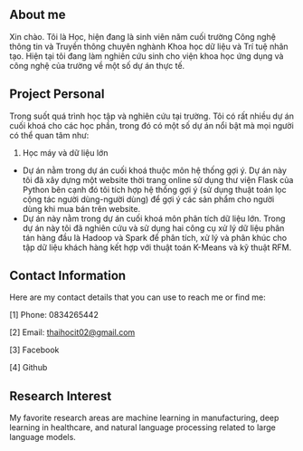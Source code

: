 ## About me
Xin chào. Tôi là Học, hiện đang là sinh viên năm cuối trường Công nghệ thông tin và Truyền thông chuyên nghành Khoa học dữ liệu và Trí tuệ nhân tạo. Hiện tại tôi đang làm nghiên cứu sinh cho viện khoa học ứng dụng và công nghệ của trường về một số dự án thực tế.

## Project Personal
Trong suốt quá trình học tập và nghiên cứu tại trường. Tôi có rất nhiều dự án cuối khoá cho các học phần, trong đó có một số dự án nổi bật mà mọi người có thể quan tâm như:

1. Học máy và dữ liệu lớn
* Dự án nằm trong dự án cuối khoá thuộc môn hệ thống gợi ý. Dự án này tôi đã xây dựng một website thời trang online sử dụng thư viện Flask của Python bên cạnh đó tôi tích hợp hệ thống gợi ý (sử dụng thuật toán lọc cộng tác người dùng-người dùng) để gợi ý các sản phẩm cho người dùng khi mua bán trên website.
* Dự án này nằm trong dự án cuối khoá môn phân tích dữ liệu lớn. Trong dự án này tôi đã nghiên cứu và sử dụng hai công cụ xử lý dữ liệu phân tán hàng đầu là Hadoop và Spark để phân tích, xử lý và phân khúc cho tập dữ liệu khách hàng kết hợp với thuật toán K-Means và kỹ thuật RFM.
  
## Contact Information
Here are my contact details that you can use to reach me or find me:

[1] Phone: 0834265442

[2] Email: thaihocit02@gmail.com

[3] Facebook

[4] Github

## Research Interest
My favorite research areas are machine learning in manufacturing, deep learning in healthcare, and natural language processing related to large language models.
